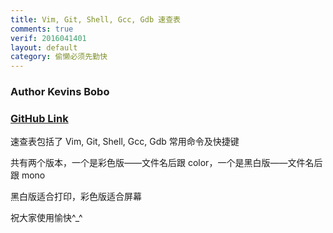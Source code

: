 ```yaml
---
title: Vim, Git, Shell, Gcc, Gdb 速查表
comments: true
verif: 2016041401
layout: default
category: 偷懒必须先勤快
---
```


### Author Kevins Bobo

### [GitHub Link](https://github.com/KevinsBobo/cheat-sheet)

速查表包括了 Vim, Git, Shell, Gcc, Gdb 常用命令及快捷键

共有两个版本，一个是彩色版——文件名后跟 color，一个是黑白版——文件名后跟 mono

黑白版适合打印，彩色版适合屏幕

祝大家使用愉快^_^
